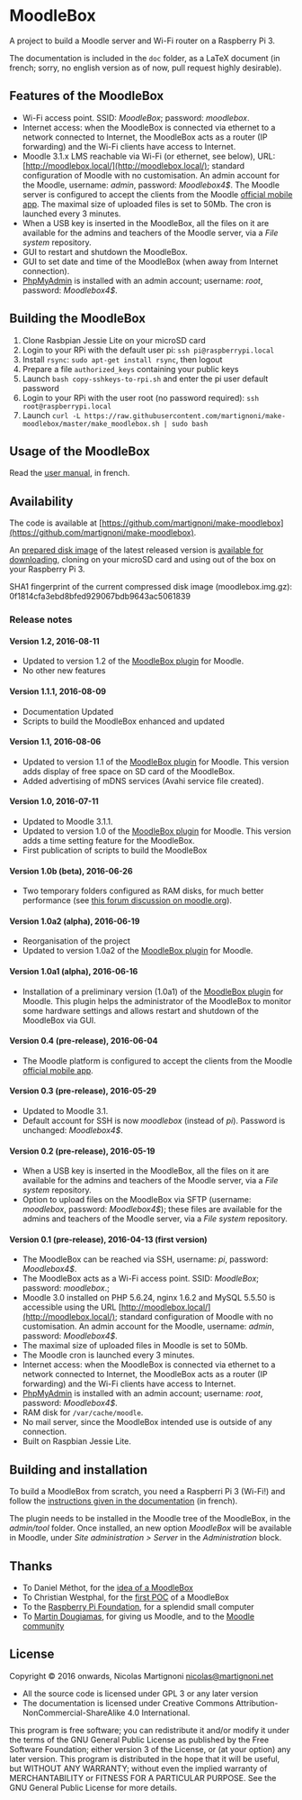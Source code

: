 # MoodleBox

A project to build a Moodle server and Wi-Fi router on a Raspberry Pi 3.

The documentation is included in the `doc` folder, as a LaTeX document (in french; sorry, no english version as of now, pull request highly desirable).

## Features of the MoodleBox

* Wi-Fi access point. SSID: _MoodleBox_; password: _moodlebox_.
* Internet access: when the MoodleBox is connected via ethernet to a network connected to Internet, the MoodleBox acts as a router (IP forwarding) and the Wi-Fi clients have access to Internet.
* Moodle 3.1.x LMS reachable via Wi-Fi (or ethernet, see below), URL: [http://moodlebox.local/](http://moodlebox.local/); standard configuration of Moodle with no customisation. An admin account for the Moodle, username: _admin_, password: _Moodlebox4$_. The Moodle server is configured to accept the clients from the Moodle [official mobile app](https://download.moodle.org/mobile/). The maximal size of uploaded files is set to 50Mb. The cron is launched every 3 minutes.
* When a USB key is inserted in the MoodleBox, all the files on it are available for the admins and teachers of the Moodle server, via a _File system_ repository.
* GUI to restart and shutdown the MoodleBox.
* GUI to set date and time of the MoodleBox (when away from Internet connection).
* [PhpMyAdmin](http://moodlebox.local/phpmyadmin) is installed with an admin account; username: _root_, password: _Moodlebox4$_.

## Building the MoodleBox

1. Clone Rasbpian Jessie Lite on your microSD card
1. Login to your RPi with the default user pi: `ssh pi@raspberrypi.local`
1. Install `rsync`: `sudo apt-get install rsync`, then logout
1. Prepare a file `authorized_keys` containing your public keys
1. Launch `bash copy-sshkeys-to-rpi.sh` and enter the pi user default password
1. Login to your RPi with the user root (no password required): `ssh root@raspberrypi.local`
1. Launch `curl -L https://raw.githubusercontent.com/martignoni/make-moodlebox/master/make_moodlebox.sh | sudo bash`

## Usage of the MoodleBox

Read the [user manual](https://moodle.org/mod/book/view.php?id=8265), in french.

## Availability

The code is available at [https://github.com/martignoni/make-moodlebox](https://github.com/martignoni/make-moodlebox).

An [prepared disk image](https://moodle.org/mod/url/view.php?id=8269) of the latest released version is [available for downloading](https://moodle.org/mod/url/view.php?id=8269), cloning on your microSD card and using out of the box on your Raspberry Pi 3.

SHA1 fingerprint of the current compressed disk image (moodlebox.img.gz): 0f1814cfa3ebd8bfed929067bdb9643ac5061839

### Release notes

#### Version 1.2, 2016-08-11

* Updated to version 1.2 of the [MoodleBox plugin](https://github.com/martignoni/moodlebox-plugin) for Moodle.
* No other new features

#### Version 1.1.1, 2016-08-09

* Documentation Updated
* Scripts to build the MoodleBox enhanced and updated

#### Version 1.1, 2016-08-06

* Updated to version 1.1 of the [MoodleBox plugin](https://github.com/martignoni/moodlebox-plugin) for Moodle. This version adds display of free space on SD card of the MoodleBox.
* Added advertising of mDNS services (Avahi service file created).

#### Version 1.0, 2016-07-11

* Updated to Moodle 3.1.1.
* Updated to version 1.0 of the [MoodleBox plugin](https://github.com/martignoni/moodlebox-plugin) for Moodle. This version adds a time setting feature for the MoodleBox.
* First publication of scripts to build the MoodleBox

#### Version 1.0b (beta), 2016-06-26

* Two temporary folders configured as RAM disks, for much better performance (see [this forum discussion on moodle.org](https://moodle.org/mod/forum/discuss.php?d=335066#p1350156)).

#### Version 1.0a2 (alpha), 2016-06-19

* Reorganisation of the project
* Updated to version 1.0a2 of the [MoodleBox plugin](https://github.com/martignoni/moodlebox-plugin) for Moodle.

#### Version 1.0a1 (alpha), 2016-06-16

* Installation of a preliminary version (1.0a1) of the [MoodleBox plugin](https://github.com/martignoni/moodlebox-plugin) for Moodle. This plugin helps the administrator of the MoodleBox to monitor some hardware settings and allows restart and shutdown of the MoodleBox via GUI.

#### Version 0.4 (pre-release), 2016-06-04

* The Moodle platform is configured to accept the clients from the Moodle [official mobile app](https://download.moodle.org/mobile/).

#### Version 0.3 (pre-release), 2016-05-29

* Updated to Moodle 3.1.
* Default account for SSH is now _moodlebox_ (instead of _pi_). Password is unchanged: _Moodlebox4$_.

#### Version 0.2 (pre-release), 2016-05-19

* When a USB key is inserted in the MoodleBox, all the files on it are available for the admins and teachers of the Moodle server, via a _File system_ repository.
* Option to upload files on the MoodleBox via SFTP (username: _moodlebox_, password: _Moodlebox4$_); these files are available for the admins and teachers of the Moodle server, via a _File system_ repository.

#### Version 0.1 (pre-release), 2016-04-13 (first version)

* The MoodleBox can be reached via SSH, username: _pi_, password: _Moodlebox4$_.
* The MoodleBox acts as a Wi-Fi access point. SSID: _MoodleBox_; password: _moodlebox_.;
* Moodle 3.0 installed on PHP 5.6.24, nginx 1.6.2 and MySQL 5.5.50 is accessible using the URL [http://moodlebox.local/](http://moodlebox.local/); standard configuration of Moodle with no customisation. An admin account for the Moodle, username: _admin_, password: _Moodlebox4$_.
* The maximal size of uploaded files in Moodle is set to 50Mb.
* The Moodle cron is launched every 3 minutes.
* Internet access: when the MoodleBox is connected via ethernet to a network connected to Internet, the MoodleBox acts as a router (IP forwarding) and the Wi-Fi clients have access to Internet.
* [PhpMyAdmin](http://moodlebox.local/phpmyadmin) is installed with an admin account; username: _root_, password: _Moodlebox4$_.
* RAM disk for `/var/cache/moodle`.
* No mail server, since the MoodleBox intended use is outside of any connection.
* Built on Raspbian Jessie Lite.

## Building and installation

To build a MoodleBox from scratch, you need a Raspberri Pi 3 (Wi-Fi!) and follow the [instructions given in the documentation](https://github.com/martignoni/make-moodlebox/blob/master/doc/Moodlebox.pdf) (in french).

The plugin needs to be installed in the Moodle tree of the MoodleBox, in the _admin/tool_ folder. Once installed, an new option _MoodleBox_ will be available in Moodle, under _Site administration > Server_ in the _Administration_ block.

## Thanks

* To Daniel Méthot, for the [idea of a MoodleBox](https://moodle.org/mod/forum/discuss.php?d=278493)
* To Christian Westphal, for the [first POC](https://moodle.org/mod/forum/discuss.php?d=331170) of a MoodleBox
* To the [Raspberry Pi Foundation](https://www.raspberrypi.org/), for a splendid small computer
* To [Martin Dougiamas](https://en.wikipedia.org/wiki/Martin_Dougiamas), for giving us Moodle, and to the [Moodle community](https://moodle.org/)

## License

Copyright © 2016 onwards, Nicolas Martignoni <nicolas@martignoni.net>

* All the source code is licensed under GPL 3 or any later version
* The documentation is licensed under Creative Commons Attribution-NonCommercial-ShareAlike 4.0 International.

This program is free software; you can redistribute it and/or modify it under the terms of the GNU General Public License as published by the Free Software Foundation; either version 3 of the License, or (at your option) any later version. This program is distributed in the hope that it will be useful, but WITHOUT ANY WARRANTY; without even the implied warranty of MERCHANTABILITY or FITNESS FOR A PARTICULAR PURPOSE. See the GNU General Public License for more details.


